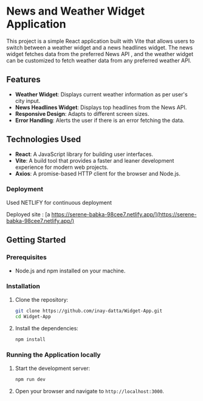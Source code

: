 # News and Weather Widget Application

This project is a simple React application built with Vite that allows users to switch between a weather widget and a news headlines widget. The news widget fetches data from the preferred News API , and the weather widget can be customized to fetch weather data from any preferred weather API.

## Features

- **Weather Widget**: Displays current weather information as per user's city input.
- **News Headlines Widget**: Displays top headlines from the News API.
- **Responsive Design**: Adapts to different screen sizes.
- **Error Handling**: Alerts the user if there is an error fetching the data.

## Technologies Used

- **React**: A JavaScript library for building user interfaces.
- **Vite**: A build tool that provides a faster and leaner development experience for modern web projects.
- **Axios**: A promise-based HTTP client for the browser and Node.js.

### Deployment

Used NETLIFY for continuous deployment

Deployed site : [a https://serene-babka-98cee7.netlify.app/](https://serene-babka-98cee7.netlify.app/) 

## Getting Started

### Prerequisites

- Node.js and npm installed on your machine.

### Installation

1. Clone the repository:
    ```sh
    git clone https://github.com/inay-datta/Widget-App.git
    cd Widget-App
    ```

2. Install the dependencies:
    ```sh
    npm install
    ```

### Running the Application locally

1. Start the development server:
    ```sh
    npm run dev
    ```

2. Open your browser and navigate to `http://localhost:3000`.




